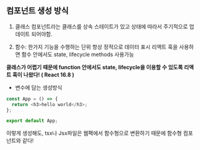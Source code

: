 ## 컴포넌트 생성 방식

1. 클래스
   컴포넌트라는 클래스를 상속
   스테이트가 있고 상태에 따라서 주기적으로 업데이트 되어야함.

2. 함수: 한가지 기능을 수행하는 단위
   항상 정적으로 데이터 표시
   리액트 훅을 사용하면 함수 안에서도 state, lifecycle methods 사용가능

**클래스가 어렵기 때문에 function 안에서도 state, lifecycle을 이용할 수 있도록 리액트 훅이 나왔다! ( React 16.8 )**

- 변수에 담는 생성방식

```js
const App = () => {
  return <h3>hello world</h3>;
};

export default App;
```

이렇게 생성해도, tsx나 Jsx파일은 웹팩에서 함수형으로 변환하기 때문에 함수형 컴포넌트와 같다!